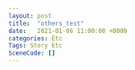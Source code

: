 ```yaml
---
layout: post
title:  "others_test"
date:   2021-01-06 11:00:00 +0000
categories: Etc
Tags: Story Etc
SceneCode: []
---
```

